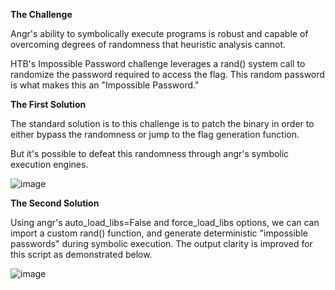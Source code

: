 **The Challenge**

Angr's ability to symbolically execute programs is robust and capable of overcoming degrees of randomness that heuristic analysis cannot.

HTB's Impossible Password challenge leverages a rand() system call to randomize the password required to access the flag. This random password is what makes this an "Impossible Password." 

**The First Solution**

The standard solution is to this challenge is to patch the binary in order to either bypass the randomness or jump to the flag generation function.

But it's possible to defeat this randomness through angr's symbolic execution engines.


![image](https://user-images.githubusercontent.com/22229087/186059483-120ff67f-6ec3-4e2d-9ed5-182d96f84ecf.png)

**The Second Solution**

Using angr's auto_load_libs=False and force_load_libs options, we can can import a custom rand() function, and generate deterministic
"impossible passwords" during symbolic execution. The output clarity is improved for this script as demonstrated below.

![image](https://user-images.githubusercontent.com/22229087/186065822-47ed6745-6901-4e4d-9d94-4e73ac6ea7a2.png)

